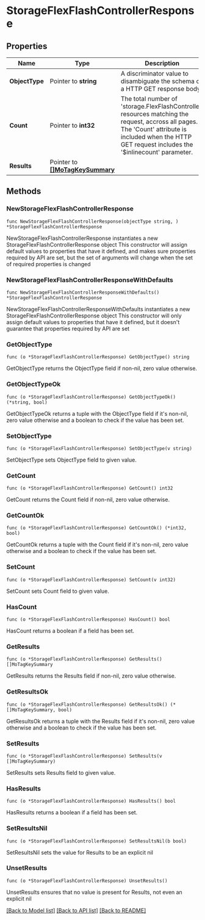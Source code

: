 # StorageFlexFlashControllerResponse

## Properties

Name | Type | Description | Notes
------------ | ------------- | ------------- | -------------
**ObjectType** | Pointer to **string** | A discriminator value to disambiguate the schema of a HTTP GET response body. | 
**Count** | Pointer to **int32** | The total number of &#39;storage.FlexFlashController&#39; resources matching the request, accross all pages. The &#39;Count&#39; attribute is included when the HTTP GET request includes the &#39;$inlinecount&#39; parameter. | [optional] 
**Results** | Pointer to [**[]MoTagKeySummary**](mo.TagKeySummary.md) |  | [optional] 

## Methods

### NewStorageFlexFlashControllerResponse

`func NewStorageFlexFlashControllerResponse(objectType string, ) *StorageFlexFlashControllerResponse`

NewStorageFlexFlashControllerResponse instantiates a new StorageFlexFlashControllerResponse object
This constructor will assign default values to properties that have it defined,
and makes sure properties required by API are set, but the set of arguments
will change when the set of required properties is changed

### NewStorageFlexFlashControllerResponseWithDefaults

`func NewStorageFlexFlashControllerResponseWithDefaults() *StorageFlexFlashControllerResponse`

NewStorageFlexFlashControllerResponseWithDefaults instantiates a new StorageFlexFlashControllerResponse object
This constructor will only assign default values to properties that have it defined,
but it doesn't guarantee that properties required by API are set

### GetObjectType

`func (o *StorageFlexFlashControllerResponse) GetObjectType() string`

GetObjectType returns the ObjectType field if non-nil, zero value otherwise.

### GetObjectTypeOk

`func (o *StorageFlexFlashControllerResponse) GetObjectTypeOk() (*string, bool)`

GetObjectTypeOk returns a tuple with the ObjectType field if it's non-nil, zero value otherwise
and a boolean to check if the value has been set.

### SetObjectType

`func (o *StorageFlexFlashControllerResponse) SetObjectType(v string)`

SetObjectType sets ObjectType field to given value.


### GetCount

`func (o *StorageFlexFlashControllerResponse) GetCount() int32`

GetCount returns the Count field if non-nil, zero value otherwise.

### GetCountOk

`func (o *StorageFlexFlashControllerResponse) GetCountOk() (*int32, bool)`

GetCountOk returns a tuple with the Count field if it's non-nil, zero value otherwise
and a boolean to check if the value has been set.

### SetCount

`func (o *StorageFlexFlashControllerResponse) SetCount(v int32)`

SetCount sets Count field to given value.

### HasCount

`func (o *StorageFlexFlashControllerResponse) HasCount() bool`

HasCount returns a boolean if a field has been set.

### GetResults

`func (o *StorageFlexFlashControllerResponse) GetResults() []MoTagKeySummary`

GetResults returns the Results field if non-nil, zero value otherwise.

### GetResultsOk

`func (o *StorageFlexFlashControllerResponse) GetResultsOk() (*[]MoTagKeySummary, bool)`

GetResultsOk returns a tuple with the Results field if it's non-nil, zero value otherwise
and a boolean to check if the value has been set.

### SetResults

`func (o *StorageFlexFlashControllerResponse) SetResults(v []MoTagKeySummary)`

SetResults sets Results field to given value.

### HasResults

`func (o *StorageFlexFlashControllerResponse) HasResults() bool`

HasResults returns a boolean if a field has been set.

### SetResultsNil

`func (o *StorageFlexFlashControllerResponse) SetResultsNil(b bool)`

 SetResultsNil sets the value for Results to be an explicit nil

### UnsetResults
`func (o *StorageFlexFlashControllerResponse) UnsetResults()`

UnsetResults ensures that no value is present for Results, not even an explicit nil

[[Back to Model list]](../README.md#documentation-for-models) [[Back to API list]](../README.md#documentation-for-api-endpoints) [[Back to README]](../README.md)


